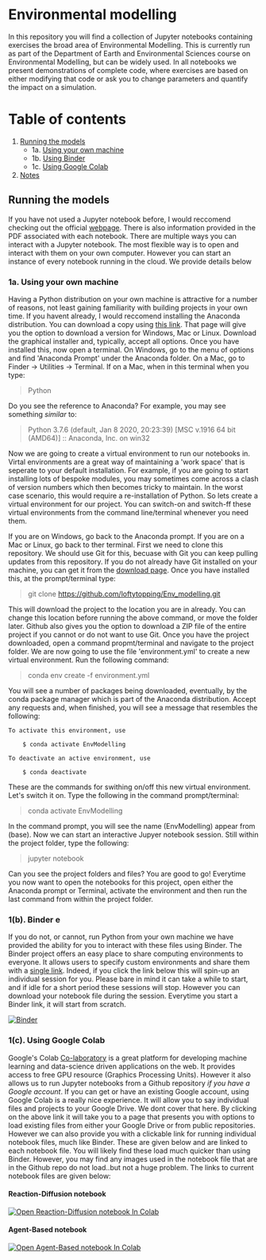 # Environmental modelling

In this repository you will find a collection of Jupyter notebooks containing exercises the broad area of Environmental Modelling. This is currently run as part of the Department of Earth and Environmental Sciences course on Environmental Modelling, but can be widely used. In all notebooks we present demonstrations of complete code, where exercises are based on either modifying that code or ask you to change parameters and quantify the impact on a simulation.

# Table of contents
1. [Running the models](#Running)
     * 1a. [Using your own machine](#own)
     * 1b. [Using Binder](#Binder)
     * 1c. [Using Google Colab](#Colab)
2. [Notes](#Notes)

## Running the models<a name="Running"></a>

If you have not used a Jupyter notebook before, I would reccomend checking out the official [webpage](https://jupyter.org/). There is also information provided in the PDF associated with each notebook. There are multiple ways you can interact with a Jupyter notebook. The most flexible way is to open and interact with them on your own computer. However you can start an instance of every notebook running in the cloud. We provide details below

### 1a. Using your own machine<a name="own"></a>

Having a Python distribution on your own machine is attractive for a number of reasons, not least gaining familiarity with building projects in your own time. If you havent already, I would reccomend installing the Anaconda distribution. You can download a copy using [this link](https://www.anaconda.com/products/individual). That page will give you the option to download a version for Windows, Mac or Linux. Download the graphical installer and, typically, accept all options. Once you have installed this, now open a terminal. On Windows, go to the menu of options and find 'Anaconda Prompt' under the Anaconda folder. On a Mac, go to Finder -> Utilities -> Terminal. If on a Mac, when in this terminal when you type:

> Python

Do you see the reference to Anaconda? For example, you may see something *similar* to:

> Python 3.7.6 (default, Jan  8 2020, 20:23:39) [MSC v.1916 64 bit (AMD64)] :: Anaconda, Inc. on win32

Now we are going to create a virtual environment to run our notebooks in. Virtal environments are a great way of maintaining a 'work space' that is seperate to your default installation. For example, if you are going to start installing lots of bespoke modules, you may sometimes come across a clash of version numbers which then becomes tricky to maintain. In the worst case scenario, this would require a re-installation of Python. So lets create a virtual environment for our project. You can switch-on and switch-ff these virtual environments from the command line/terminal whenever you need them.

If you are on Windows, go back to the Anaconda prompt. If you are on a Mac or Linux, go back to ther terminal. First we need to clone this repository. We should use Git for this, becuase with Git you can keep pulling updates from this repository. If you do not already have Git installed on your machine, you can get it from the [download page](https://git-scm.com/downloads). Once you have installed this, at the prompt/terminal type:

> git clone https://github.com/loftytopping/Env_modelling.git

This will download the project to the location you are in already. You can change this location before running the above command, or move the folder later. Github also gives you the option to download a ZIP file of the entire project if you cannot or do not want to use Git. Once you have the project downloaded, open a command propmt/terminal and navigate to the project folder. We are now going to use the file 'environment.yml' to create a new virtual environment. Run the following command:

> conda env create -f environment.yml

You will see a number of packages being downloaded, eventually, by the conda package manager which is part of the Anaconda distribution. Accept any requests and, when finished, you will see a message that resembles the following:

    To activate this environment, use
    
        $ conda activate EnvModelling
    
    To deactivate an active environment, use
    
        $ conda deactivate
        
These are the commands for swithing on/off this new virtual environment. Let's switch it on. Type the following in the command prompt/terminal:

> conda activate EnvModelling

In the command prompt, you will see the name (EnvModelling) appear from (base). Now we can start an interactive Jupyer notebook session. Still within the project folder, type the following:

> jupyter notebook

Can you see the project folders and files? You are good to go! Everytime you now want to open the notebooks for this project, open either the Anaconda prompt or Terminal, activate the environment and then run the last command from within the project folder.

### 1(b). Binder e<a name="Binder"></a>

If you do not, or cannot, run Python from your own machine we have provided the ability for you to interact with these files using Binder. The Binder project offers an easy place to share computing environments to everyone. It allows users to specify custom environments and share them with a [single link](https://jupyter.org/binder). Indeed, if you click the link below this will spin-up an individual session for you. Please bare in mind it can take a while to start, and if idle for a short period these sessions will stop. However you can download your notebook file during the session. Everytime you start a Binder link, it will start from scratch.

[![Binder](https://mybinder.org/badge_logo.svg)](https://mybinder.org/v2/gh/loftytopping/Env_modelling/master)

### 1(c). Using Google Colab<a name="Colab"></a>

Google's Colab [Co-laboratory](https://colab.research.google.com) is a great platform for developing machine learning and data-science driven applications on the web. It provides access to free GPU resource (Graphics Processing Units). However it also allows us to run Jupyter notebooks from a Github repository *if you have a Google account*. If you can get or have an existing Google account, using Google Colab is a really nice experience. It will allow you to say individual files and projects to your Google Drive. We dont cover that here. By clicking on the above link it will take you to a page that presents you with options to load existing files from either your Google Drive or from public repositories. However we can also provide you with a clickable link for running individual notebook files, much like Binder. These are given below and are linked to each notebook file. You will likely find these load much quicker than using Binder. However, you may find any images used in the notebook file that are in the Github repo do not load..but not a huge problem. The links to current notebook files are given below:

#### Reaction-Diffusion notebook
[![Open Reaction-Diffusion notebook In Colab](https://colab.research.google.com/assets/colab-badge.svg)](https://colab.research.google.com/github/loftytopping/Env_modelling/blob/master/Spatio-temporal-modelling/Reaction_diffusion_2D.ipynb
)
#### Agent-Based notebook
[![Open Agent-Based notebook In Colab](https://colab.research.google.com/assets/colab-badge.svg)](https://colab.research.google.com/github/loftytopping/Env_modelling/blob/master/Spatio-temporal-modelling/Agent_based_2D.ipynb
)






